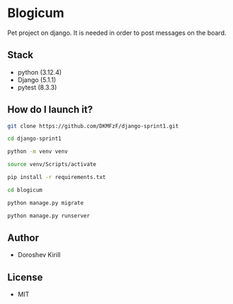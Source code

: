 # Blogicum

Pet project on django. It is needed in order to post messages on the board.

## Stack

- python (3.12.4)
- Django (5.1.1)
- pytest (8.3.3)

## How do I launch it?

```bash
git clone https://github.com/DKMFzF/django-sprint1.git
```
```bash
cd django-sprint1
```
```bash
python -m venv venv
```
```bash
source venv/Scripts/activate
```
```bash
pip install -r requirements.txt
```
```bash
cd blogicum
```
```bash
python manage.py migrate
```
```bash
python manage.py runserver
```

## Author
- Doroshev Kirill

## License
- MIT
